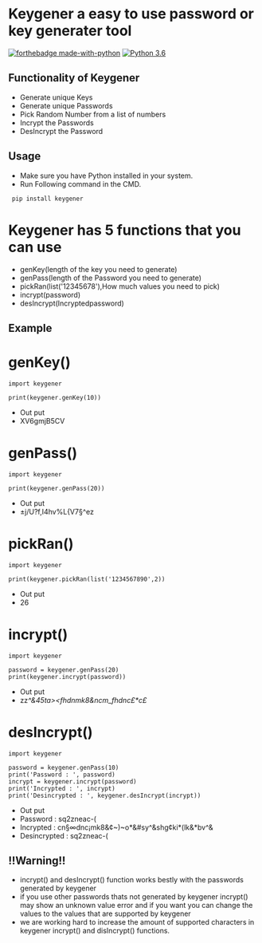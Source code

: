 # Keygener a easy to use password or key generater tool

[![forthebadge made-with-python](http://ForTheBadge.com/images/badges/made-with-python.svg)](https://www.python.org/)
[![Python 3.6](https://img.shields.io/badge/python-3.6-blue.svg)](https://www.python.org/downloads/release/python-360/)

## Functionality of Keygener

- Generate unique Keys
- Generate unique Passwords
- Pick Random Number from a list of numbers
- Incrypt the Passwords
- DesIncrypt the Password

## Usage

- Make sure you have Python installed in your system.
- Run Following command in the CMD.
 ```
  pip install keygener
  ```
# Keygener has 5 functions that you can use 
- genKey(length of the key you need to generate) 
- genPass(length of the Password you need to generate)
- pickRan(list('12345678'),How much values you need to pick)
- incrypt(password)
- desIncrypt(Incryptedpassword)
## Example
 
# genKey()
 ```
import keygener

print(keygener.genKey(10))
 ```
- Out put
- XV6gmjB5CV

# genPass()
 ```
import keygener

print(keygener.genPass(20))
 ```
- Out put
- ±j/U?f,I4hv%L{V7§^ez

# pickRan()
 ```
import keygener

print(keygener.pickRan(list('1234567890',2))
 ```
- Out put
- 26

# incrypt()
 ```
import keygener

password = keygener.genPass(20)
print(keygener.incrypt(password))
 ```
- Out put
- zz$%c£$*^&45ta><fhdnmk8&ncm_fhdnc£$*c£$*

# desIncrypt()
 ```
import keygener

password = keygener.genPass(10)
print('Password : ', password)
incrypt = keygener.incrypt(password)
print('Incrypted : ', incrypt)
print('Desincrypted : ', keygener.desIncrypt(incrypt))
 ```
- Out put
- Password :  sq2zneac-(
- Incrypted :  cn§∞dnc¡mk8&¢~)~o*&#sy^&shg¢ki*(lk&*bv^&
- Desincrypted :  sq2zneac-(

## !!Warning!!
- incrypt() and desIncrypt() function works bestly with the passwords generated by keygener
- if you use other passwords thats not generated by keygener incrypt() may show an unknown value error and if you want you can change the values to the values that are supported by keygener
- we are working hard to increase the amount of supported characters in keygener incrypt() and disIncrypt() functions.